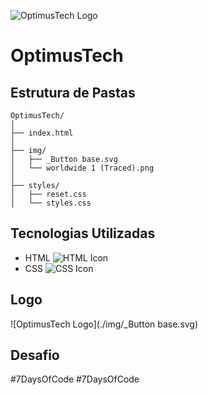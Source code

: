 
![OptimusTech Logo](./img/_Button%base.svg)

# OptimusTech

## Estrutura de Pastas

```plaintext
OptimusTech/
│
├── index.html
│
├── img/
│   ├── _Button base.svg
│   └── worldwide 1 (Traced).png
│
├── styles/
│   ├── reset.css
│   └── styles.css
```

## Tecnologias Utilizadas

- HTML ![HTML Icon](https://img.icons8.com/color/48/000000/html-5.png)
- CSS ![CSS Icon](https://img.icons8.com/color/48/000000/css3.png)

## Logo

![OptimusTech Logo](./img/_Button base.svg)

## Desafio

#7DaysOfCode
#7DaysOfCode
